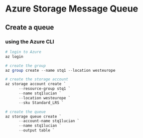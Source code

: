 # Azure Storage Message Queue

## Create a queue

### using the Azure CLI

```powershell
# login to Azure
az login

# create the group
az group create --name stq1 --location westeurope

# create the storage account
az storage account create `
      --resource-group stq1 `
      --name stq1lucian `
      --location westeurope `
      --sku Standard_LRS `

# create the queue
az storage queue create `
      --account-name stq1lucian `
      --name stq1lucian `
      --output table `
```


